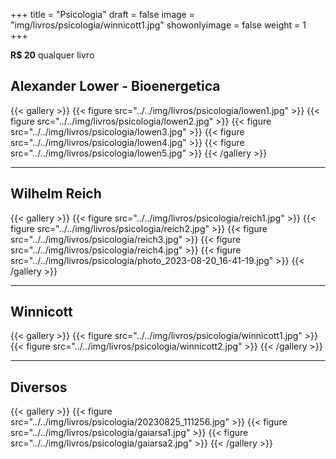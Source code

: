 +++
title = "Psicologia"
draft = false
image = "img/livros/psicologia/winnicott1.jpg"
showonlyimage = false
weight = 1
+++
<!--more-->
**R$ 20** qualquer livro

## Alexander Lower - Bioenergetica

{{< gallery >}}
{{< figure src="../../img/livros/psicologia/lowen1.jpg" >}}
{{< figure src="../../img/livros/psicologia/lowen2.jpg" >}}
{{< figure src="../../img/livros/psicologia/lowen3.jpg" >}}
{{< figure src="../../img/livros/psicologia/lowen4.jpg" >}}
{{< figure src="../../img/livros/psicologia/lowen5.jpg" >}}
{{< /gallery >}}

---

## Wilhelm Reich

{{< gallery >}}
{{< figure src="../../img/livros/psicologia/reich1.jpg" >}}
{{< figure src="../../img/livros/psicologia/reich2.jpg" >}}
{{< figure src="../../img/livros/psicologia/reich3.jpg" >}}
{{< figure src="../../img/livros/psicologia/reich4.jpg" >}}
{{< figure src="../../img/livros/psicologia/photo_2023-08-20_16-41-19.jpg" >}}
{{< /gallery >}}

---

## Winnicott

{{< gallery >}}
{{< figure src="../../img/livros/psicologia/winnicott1.jpg" >}}
{{< figure src="../../img/livros/psicologia/winnicott2.jpg" >}}
{{< /gallery >}}

---

## Diversos

{{< gallery >}}
{{< figure src="../../img/livros/psicologia/20230825_111256.jpg" >}}
{{< figure src="../../img/livros/psicologia/gaiarsa1.jpg" >}}
{{< figure src="../../img/livros/psicologia/gaiarsa2.jpg" >}}
{{< /gallery >}}
